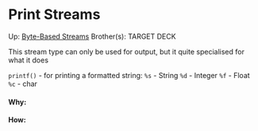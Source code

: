 # Print Streams

Up: [Byte-Based Streams](byte-based_streams)
Brother(s):
TARGET DECK

This stream type can only be used for output, but it quite specialised for what it does

`printf()` - for printing a formatted string:
	`%s` - String
	`%d` - Integer
	`%f` - Float
	`%c` - char



































#### Why:
#### How:










